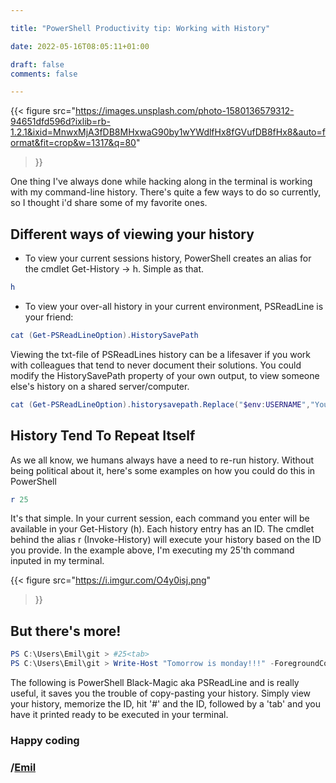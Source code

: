 ```yaml
--- 

title: "PowerShell Productivity tip: Working with History" 

date: 2022-05-16T08:05:11+01:00 

draft: false
comments: false

--- 
```




{{< figure
  src="https://images.unsplash.com/photo-1580136579312-94651dfd596d?ixlib=rb-1.2.1&ixid=MnwxMjA3fDB8MHxwaG90by1wYWdlfHx8fGVufDB8fHx8&auto=format&fit=crop&w=1317&q=80"
>}}


One thing I've always done while hacking along in the terminal is working with my command-line history. There's quite a few ways to do so currently, so I thought i'd share some of my favorite ones.

## Different ways of viewing your history
- To view your current sessions history, PowerShell creates an alias for the cmdlet Get-History -> h. Simple as that.
```powershell
h
```
- To view your over-all history in your current environment, PSReadLine is your friend: 
```powershell
cat (Get-PSReadLineOption).HistorySavePath
```
Viewing the txt-file of PSReadLines history can be a lifesaver if you work with colleagues that tend to never document their solutions. You could modify the HistorySavePath property of your own output, to view someone else's history on a shared server/computer.
```powershell
cat (Get-PSReadLineOption).historysavepath.Replace("$env:USERNAME","Your-Colleague-That-Did-Not-Docx-It")
```


## History Tend To Repeat Itself
As we all know, we humans always have a need to re-run history. Without being political about it, here's some examples on how you could do this in PowerShell

```powershell
r 25
```
It's that simple. In your current session, each command you enter will be available in your Get-History (h). Each history entry has an ID. The cmdlet behind the alias r (Invoke-History) will execute your history based on the ID you provide. In the example above, I'm executing my 25'th command inputed in my terminal.

{{< figure
  src="https://i.imgur.com/O4y0isj.png"
>}}

## But there's more!
```powershell
PS C:\Users\Emil\git > #25<tab>
PS C:\Users\Emil\git > Write-Host "Tomorrow is monday!!!" -ForegroundColor (Get-Random "Green","Yellow","Blue")
```
The following is PowerShell Black-Magic aka PSReadLine and is really useful, it saves you the trouble of copy-pasting your history. Simply view your history, memorize the ID, hit '#' and the ID, followed by a 'tab' and you have it printed ready to be executed in your terminal.


### Happy coding

### /[Emil](https://twitter.com/ehmiiz)
